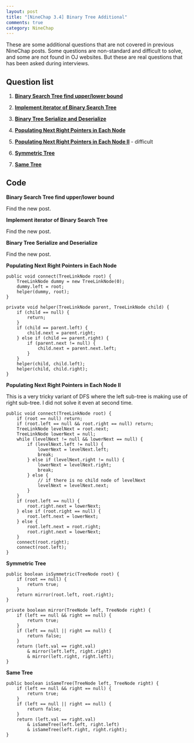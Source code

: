 ```yaml
---
layout: post
title: "[NineChap 3.4] Binary Tree Additional"
comments: true
category: NineChap
---
```


These are some additional questions that are not covered in previous NineChap posts. Some questions are non-standard and difficult to solve, and some are not found in OJ websites. But these are real questions that has been asked during interviews.

## Question list

1. **[Binary Search Tree find upper/lower bound](/question/2014-06-15-BST-find-upper-lower-bound)**

1. **[Implement iterator of Binary Search Tree](/question/2014-06-14-Iterator-of-Tree)**

1. **[Binary Tree Serialize and Deserialize](/leetcode_plus/2014-06-16-Binary-tree-serialize-deserialize)**

1. **[Populating Next Right Pointers in Each Node](/leetcode/2014-05-27-Populating-Next-Right-Pointers-in-Each-Node)**

1. **[Populating Next Right Pointers in Each Node II](/leetcode/2014-05-27-Populating-Next-Right-Pointers-in-Each-Node-II)** - difficult

1. **[Symmetric Tree](/leetcode/2014-05-26-Symmetric-Tree)**

1. **[Same Tree](/leetcode/2014-05-25-Same-Tree)**

## Code

**Binary Search Tree find upper/lower bound**

Find the new post.

**Implement iterator of Binary Search Tree**

Find the new post.

**Binary Tree Serialize and Deserialize**

Find the new post.

**Populating Next Right Pointers in Each Node**

    public void connect(TreeLinkNode root) {
    	TreeLinkNode dummy = new TreeLinkNode(0);
    	dummy.left = root;
    	helper(dummy, root);
    }

    private void helper(TreeLinkNode parent, TreeLinkNode child) {
    	if (child == null) {
    		return;
    	}
    	if (child == parent.left) {
    		child.next = parent.right;
    	} else if (child == parent.right) {
    		if (parent.next != null) {
    			child.next = parent.next.left;
    		}
    	}
    	helper(child, child.left);
    	helper(child, child.right);
    }

**Populating Next Right Pointers in Each Node II**

This is a very tricky variant of DFS where the left sub-tree is making use of right sub-tree. I did not solve it even at second time.

    public void connect(TreeLinkNode root) {
        if (root == null) return;
        if (root.left == null && root.right == null) return;
        TreeLinkNode levelNext = root.next;
        TreeLinkNode lowerNext = null;
        while (levelNext != null && lowerNext == null) {
            if (levelNext.left != null) {
                lowerNext = levelNext.left;
                break;
            } else if (levelNext.right != null) {
                lowerNext = levelNext.right;
                break;
            } else {
                // if there is no child node of levelNext
                levelNext = levelNext.next;
            }
        }
        if (root.left == null) {
            root.right.next = lowerNext;
        } else if (root.right == null) {
            root.left.next = lowerNext;
        } else {
            root.left.next = root.right;
            root.right.next = lowerNext;
        }
        connect(root.right);
        connect(root.left);
    }

**Symmetric Tree**

    public boolean isSymmetric(TreeNode root) {
        if (root == null) {
    		return true;
    	}
    	return mirror(root.left, root.right);
    }

    private boolean mirror(TreeNode left, TreeNode right) {
    	if (left == null && right == null) {
    		return true;
    	}
    	if (left == null || right == null) {
    		return false;
    	}
    	return (left.val == right.val)
    		& mirror(left.left, right.right)
    		& mirror(left.right, right.left);
    }

**Same Tree**

    public boolean isSameTree(TreeNode left, TreeNode right) {
    	if (left == null && right == null) {
    		return true;
    	}
    	if (left == null || right == null) {
    		return false;
    	}
    	return (left.val == right.val)
    		& isSameTree(left.left, right.left)
    		& isSameTree(left.right, right.right);
    }
